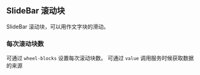 <div class="demo-header">
<p class="overviewicon">
  <span class="wapi-business-slidebar"/>
</p>

## SlideBar 滚动块

<nova-uxlink widget-name="SlideBar"></nova-uxlink>

SlideBar 滚动块，可以用作文字块的滑动。
</div>

### 每次滚动块数

可通过 `wheel-blocks` 设置每次滚动块数。
可通过 `value` 调用服务时候获取数据的来源

<nova-demo-view link="slide-bar/wheel-blocks.vue"></nova-demo-view>

<br>
